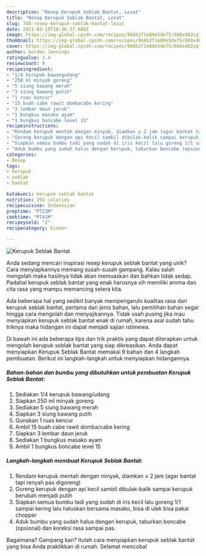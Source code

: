 ```yaml
---
description: "Resep Kerupuk Seblak Bantat, Lezat"
title: "Resep Kerupuk Seblak Bantat, Lezat"
slug: 748-resep-kerupuk-seblak-bantat-lezat
date: 2021-03-10T20:36:37.688Z
image: https://img-global.cpcdn.com/recipes/966b2f1e80e5de75/680x482cq70/kerupuk-seblak-bantat-foto-resep-utama.jpg
thumbnail: https://img-global.cpcdn.com/recipes/966b2f1e80e5de75/680x482cq70/kerupuk-seblak-bantat-foto-resep-utama.jpg
cover: https://img-global.cpcdn.com/recipes/966b2f1e80e5de75/680x482cq70/kerupuk-seblak-bantat-foto-resep-utama.jpg
author: Gordon Jennings
ratingvalue: 3.4
reviewcount: 9
recipeingredient:
- "1/4 kerupuk bawangudang"
- "250 ml minyak goreng"
- "5 siung bawang merah"
- "3 siung bawang putih"
- "1 ruas kencur"
- "15 buah cabe rawit dombacabe kering"
- "3 lembar daun jeruk"
- "1 bungkus masako ayam"
- "1 bungkus boncabe level 15"
recipeinstructions:
- "Rendam kerupuk mentah dengan minyak, diamkan ± 2 jam (agar bantat tapi renyah pas digoreng)"
- "Goreng kerupuk dengan api kecil sambil dibulak-balik sampai kerupuk berubah menjadi putih"
- "Siapkan semua bumbu tadi yang sudah di iris kecil lalu goreng 1/1 sampai kering lalu haluskan bersama masako, bisa di ulek bisa pakai chopper"
- "Aduk bumbu yang sudah halus dengan kerupuk, taburkan boncabe (opsional) dan koreksi rasa sampai pas."
categories:
- Resep
tags:
- kerupuk
- seblak
- bantat

katakunci: kerupuk seblak bantat 
nutrition: 293 calories
recipecuisine: Indonesian
preptime: "PT23M"
cooktime: "PT41M"
recipeyield: "2"
recipecategory: Dinner

---
```



![Kerupuk Seblak Bantat](https://img-global.cpcdn.com/recipes/966b2f1e80e5de75/680x482cq70/kerupuk-seblak-bantat-foto-resep-utama.jpg)

Anda sedang mencari inspirasi resep kerupuk seblak bantat yang unik? Cara menyiapkannya memang susah-susah gampang. Kalau salah mengolah maka hasilnya tidak akan memuaskan dan bahkan tidak sedap. Padahal kerupuk seblak bantat yang enak harusnya sih memiliki aroma dan cita rasa yang mampu memancing selera kita.



Ada beberapa hal yang sedikit banyak mempengaruhi kualitas rasa dari kerupuk seblak bantat, pertama dari jenis bahan, lalu pemilihan bahan segar hingga cara mengolah dan menyajikannya. Tidak usah pusing jika mau menyiapkan kerupuk seblak bantat enak di rumah, karena asal sudah tahu triknya maka hidangan ini dapat menjadi sajian istimewa.


Di bawah ini ada beberapa tips dan trik praktis yang dapat diterapkan untuk mengolah kerupuk seblak bantat yang siap dikreasikan. Anda dapat menyiapkan Kerupuk Seblak Bantat memakai 9 bahan dan 4 langkah pembuatan. Berikut ini langkah-langkah untuk menyiapkan hidangannya.

<!--inarticleads1-->

##### Bahan-bahan dan bumbu yang dibutuhkan untuk pembuatan Kerupuk Seblak Bantat:

1. Sediakan 1/4 kerupuk bawang/udang
1. Siapkan 250 ml minyak goreng
1. Sediakan 5 siung bawang merah
1. Siapkan 3 siung bawang putih
1. Gunakan 1 ruas kencur
1. Ambil 15 buah cabe rawit domba/cabe kering
1. Siapkan 3 lembar daun jeruk
1. Sediakan 1 bungkus masako ayam
1. Ambil 1 bungkus boncabe level 15




<!--inarticleads2-->

##### Langkah-langkah membuat Kerupuk Seblak Bantat:

1. Rendam kerupuk mentah dengan minyak, diamkan ± 2 jam (agar bantat tapi renyah pas digoreng)
1. Goreng kerupuk dengan api kecil sambil dibulak-balik sampai kerupuk berubah menjadi putih
1. Siapkan semua bumbu tadi yang sudah di iris kecil lalu goreng 1/1 sampai kering lalu haluskan bersama masako, bisa di ulek bisa pakai chopper
1. Aduk bumbu yang sudah halus dengan kerupuk, taburkan boncabe (opsional) dan koreksi rasa sampai pas.




Bagaimana? Gampang kan? Itulah cara menyiapkan kerupuk seblak bantat yang bisa Anda praktikkan di rumah. Selamat mencoba!
